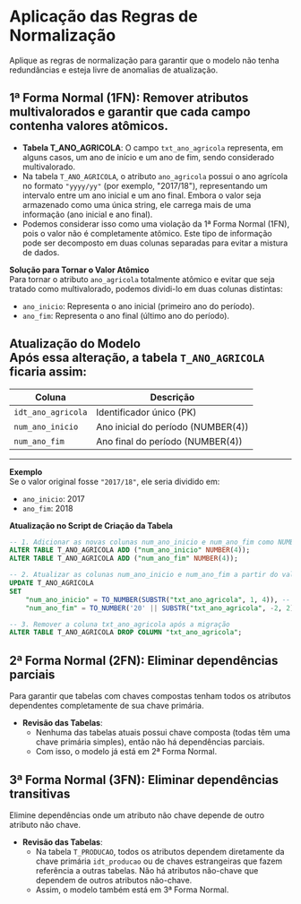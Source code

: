 # Aplicação das Regras de Normalização

Aplique as regras de normalização para garantir que o modelo não tenha redundâncias e esteja livre de anomalias de atualização.

## 1ª Forma Normal (1FN): Remover atributos multivalorados e garantir que cada campo contenha valores atômicos.

- **Tabela T_ANO_AGRICOLA**: O campo `txt_ano_agricola` representa, em alguns casos, um ano de início e um ano de fim, sendo considerado multivalorado.
- Na tabela `T_ANO_AGRICOLA`, o atributo `ano_agricola` possui o ano agrícola no formato `"yyyy/yy"` (por exemplo, "2017/18"), representando um intervalo entre um ano inicial e um ano final. Embora o valor seja armazenado como uma única string, ele carrega mais de uma informação (ano inicial e ano final).
- Podemos considerar isso como uma violação da 1ª Forma Normal (1FN), pois o valor não é completamente atômico. Este tipo de informação pode ser decomposto em duas colunas separadas para evitar a mistura de dados.

**Solução para Tornar o Valor Atômico**  
Para tornar o atributo `ano_agricola` totalmente atômico e evitar que seja tratado como multivalorado, podemos dividi-lo em duas colunas distintas:
- `ano_inicio`: Representa o ano inicial (primeiro ano do período).
- `ano_fim`: Representa o ano final (último ano do período).

**Atualização do Modelo**  
Após essa alteração, a tabela `T_ANO_AGRICOLA` ficaria assim:  
----------------------------------------------------------------
| Coluna            | Descrição                                |
|-------------------|------------------------------------------|
| `idt_ano_agricola`| Identificador único (PK)                 |
| `num_ano_inicio`  | Ano inicial do período (NUMBER(4))       |
| `num_ano_fim`     | Ano final do período (NUMBER(4))         |
----------------------------------------------------------------

**Exemplo**  
Se o valor original fosse `"2017/18"`, ele seria dividido em:
- `ano_inicio`: 2017
- `ano_fim`: 2018

**Atualização no Script de Criação da Tabela**

```sql
-- 1. Adicionar as novas colunas num_ano_inicio e num_ano_fim como NUMBER(4)
ALTER TABLE T_ANO_AGRICOLA ADD ("num_ano_inicio" NUMBER(4));
ALTER TABLE T_ANO_AGRICOLA ADD ("num_ano_fim" NUMBER(4));

-- 2. Atualizar as colunas num_ano_inicio e num_ano_fim a partir do valor atual de txt_ano_agricola
UPDATE T_ANO_AGRICOLA
SET 
    "num_ano_inicio" = TO_NUMBER(SUBSTR("txt_ano_agricola", 1, 4)), -- Extrai os primeiros 4 caracteres e converte para NUMBER
    "num_ano_fim" = TO_NUMBER('20' || SUBSTR("txt_ano_agricola", -2, 2)); -- Extrai os últimos 2 caracteres, completa com '20' e converte para NUMBER

-- 3. Remover a coluna txt_ano_agricola após a migração
ALTER TABLE T_ANO_AGRICOLA DROP COLUMN "txt_ano_agricola";
```

## 2ª Forma Normal (2FN): Eliminar dependências parciais

Para garantir que tabelas com chaves compostas tenham todos os atributos dependentes completamente de sua chave primária.

- **Revisão das Tabelas**:
  - Nenhuma das tabelas atuais possui chave composta (todas têm uma chave primária simples), então não há dependências parciais.
  - Com isso, o modelo já está em 2ª Forma Normal.

## 3ª Forma Normal (3FN): Eliminar dependências transitivas

Elimine dependências onde um atributo não chave depende de outro atributo não chave.

- **Revisão das Tabelas**:
  - Na tabela `T_PRODUCAO`, todos os atributos dependem diretamente da chave primária `idt_producao` ou de chaves estrangeiras que fazem referência a outras tabelas. Não há atributos não-chave que dependem de outros atributos não-chave.
  - Assim, o modelo também está em 3ª Forma Normal.
